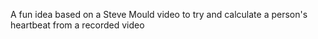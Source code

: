 A fun idea based on a Steve Mould video to try and calculate a person's heartbeat from a recorded video
